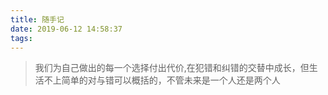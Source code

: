 ```yaml
---
title: 随手记
date: 2019-06-12 14:58:37
tags:
---
```


> 我们为自己做出的每一个选择付出代价,在犯错和纠错的交替中成长，但生活不上简单的对与错可以概括的，不管未来是一个人还是两个人